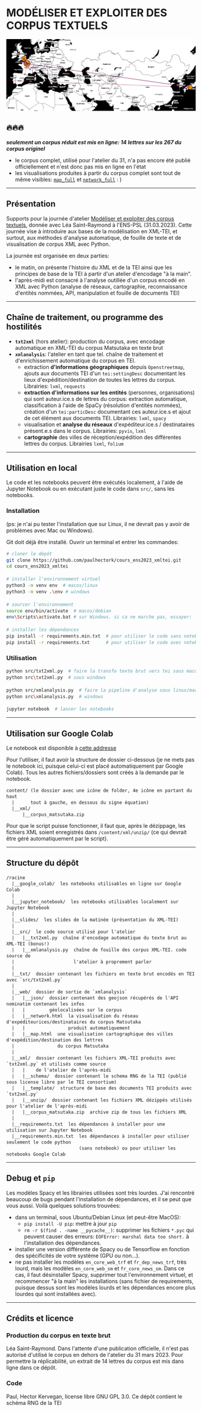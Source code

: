 # MODÉLISER ET EXPLOITER DES CORPUS TEXTUELS

![banner](./img/banner.png)

## 🔥🔥🔥 

***seulement un corpus réduit est mis en ligne: 14 lettres sur les 267 du corpus originel***
- le corpus complet, utilisé pour l'atelier du 31, n'a pas encore été publié officiellement et n'est
  donc pas mis en ligne en l'état
- les visualisations produites à partir du corpus complet sont tout de même visibles: 
  [`map_full`](./web/map_full.html) et [`network_full`](./web/network_full.html) : )

---

## Présentation

Supports pour la journée d'atelier [Modéliser et exploiter des corpus textuels](https://odhn.ens.psl.eu/evenements/atelier-modeliser-et-exploiter-des-corpus-textuels), donnée avec Léa Saint-Raymond à l'ENS-PSL (31.03.2023). Cette journée 
vise à introduire aux bases de la modélisation en XML-TEI, et surtout, aux méthodes d'analyse automatique,
de fouille de texte et de visualisation de corpus XML avec Python. 

La journée est organisée en deux parties:
- le matin, on présente l'histoire du XML et de la TEI ainsi que les principes de base de la TEI
  à partir d'un atelier d'encodage "à la main".
- l'après-midi est consacré à l'analyse outillée d'un corpus encodé en XML avec Python (analyse de 
  réseaux, cartographie, reconnaissance d'entités nommées, API, manipulation et fouille de documents
  TEI)

---

## Chaîne de traitement, ou programme des hostilités

- **`txt2xml`** (hors atelier): production du corpus, avec encodage automatique en XML-TEI du corpus
  Matsutaka en texte brut
- **`xmlanalysis`**: l'atelier en tant que tel. chaîne de traitement et d'enrichissement automatique
  du corpus en TEI.
  - extraction **d'informations géographiques** depuis `Openstreetmap`, ajouts aux documents TEI d'un 
    `tei:settingDesc` documentant les lieux d'expédition/destination de toutes les lettres du corpus.
    Librairies: `lxml`, `requests`
  - **extraction d'informations sur les entités** (personnes, organisations) qui sont auteur.ice.s de lettres
    du corpus: extraction automatique, classification à l'aide de SpaCy (résolution d'entités nommées),
    création d'un `tei:particDesc` documentant ces auteur.ice.s et ajout de cet élément aux documents TEI.
    Librairies: `lxml`, `spacy`
  - visualisation et **analyse du réseaux** d'expéditeur.ice.s / destinataires présent.e.s dans le corpus.
    Librairies: `pyvis`, `lxml`
  - **cartographie** des villes de réception/expédition des différentes lettres du corpus. Librairies 
    `lxml`, `folium`

---

## Utilisation en local

Le code et les notebooks peuvent être exécutés localement, à l'aide de Jupyter Notebook ou en exécutant
juste le code dans `src/`, sans les notebooks.

### Installation

(ps: je n'ai pu tester l'installation que sur Linux, il ne devrait pas y 
avoir de problèmes avec Mac ou Windows).

Git doit déjà être installé. Ouvrir un terminal et entrer les commandes:

```bash
# cloner le dépôt
git clone https://github.com/paulhectork/cours_ens2023_xmltei.git
cd cours_ens2023_xmltei

# installer l'environnement virtuel
python3 -m venv env  # macos/linux
python3 -m venv .\env # windows

# sourcer l'environnement
source env/bin/activate  # macos/debian
env\Scripts\activate.bat # sur Windows. si ca ne marche pas, essayer: `env\Scripts\Activate.ps1` 

# installer les dépendances
pip install -r requirements.min.txt  # pour utiliser le code sans notebook
pip install -r requirements.txt      # pour utiliser le code avec notebook
```

### Utilisation

```bash
python src/txt2xml.py  # faire la transfo texte brut vers tei sous macos/linux
python src\txt2xml.py  # sous windows

python src/xmlanalysis.py  # faire la pipeline d'analyse sous linux/macos
python src\xmlanalysis.py  # windows

jupyter notebook  # lancer les notebooks
```

---

## Utilisation sur Google Colab

Le notebook est disponible à [cette addresse](https://colab.research.google.com/drive/1x9fPUqPRTXmHtTcYaHgBN3Qzo3VRDN7L?usp=sharing)

Pour l'utiliser, il faut avoir la structure de dossier ci-dessous (je ne mets pas le notebook ici, 
puisque celui-ci est placé automatiquement par Google Colab). Tous les autres fichiers/dossiers sont 
créés à la demande par le notebook.

```
content/ (le dossier avec une icône de folder, 4e icône en partant du haut 
  |      tout à gauche, en dessous du signe équation)
  |__xml/
      |__corpus_matsutaka.zip
```

Pour que le script puisse fonctionner, il faut que, après le dézippage, les
fichiers XML soient enregistrés dans `/content/xml/unzip/` (ce qui devrait être 
géré automatiquement par le script).

---

## Structure du dépôt

```
/racine
  |__google_colab/  les notebooks utilisables en ligne sur Google Colab
  |
  |__jupyter_notebook/  les notebooks utilisables localement sur Jupyter Notebook
  |
  |__slides/  les slides de la matinée (présentation du XML-TEI)
  |
  |__src/  le code source utilisé pour l'atelier
  |   |__txt2xml.py  chaîne d'encodage automatique du texte brut au XML-TEI (bonus!)
  |   |__xmlanalysis.py  chaîne de fouille des corpus XML-TEI. code source de
  |                      l'atelier à proprement parler
  |
  |__txt/  dossier contenant les fichiers en texte brut encodés en TEI avec `src/txt2xml.py`
  |  
  |__web/  dossier de sortie de `xmlanalysis`
  |   |__json/  dossier contenant des geojson récupérés de l'API nominatim contenant les infos
  |   |         géolocalisées sur le corpus
  |   |__network.html  la visualisation du réseau d'expéditeurices/destinataires du corpus Matsutaka
  |   |                produit automatiquement
  |   |__map.html  une visualisation cartographique des villes d'expédition/destination des lettres
  |                du corpus Matsutaka
  |
  |__xml/  dossier contenant les fichiers XML-TEI produits avec `txt2xml.py` et utilisés comme source
  |   |    de l'atelier de l'après-midi
  |   |__schema/  dossier contenant le schema RNG de la TEI (publié sous license libre par le TEI consortium)
  |   |__template/  structure de base des documents TEI produits avec `txt2xml.py`
  |   |__unzip/  dossier contenant les fichiers XML dézippés utilisés pour l'atelier de l'après-midi
  |   |__corpus_matsutaka.zip  archive zip de tous les fichiers XML
  |
  |__requirements.txt  les dépendances à installer pour une utilisation sur Jupyter Notebook
  |__requirements.min.txt  les dépendances à installer pour utiliser seulement le code python
                           (sans notebook) ou pour utiliser les notebooks Google Colab
```

--- 

## Debug et `pip`

Les modèles Spacy et les librairies utilisées sont très lourdes. J'ai rencontré
beaucoup de bugs pendant l'installation de dépendances, et il se peut que vous
aussi. Voilà quelques solutions trouvées:

- dans un terminal, sous Ubuntu/Debian Linux (et peut-être MacOS):
  - `pip install -U pip`: mettre à jour `pip`
  - `rm -r $(find . -name __pycache__)`: supprimer les fichiers `*.pyc` qui peuvent 
    causer des erreurs: `EOFError: marshal data too short.` à l'installation des
    dépendances.
- installer une version différente de Spacy ou de Tensorflow en fonction des spécificités
  de votre système (GPU ou non...). 
- ne pas installer les modèles `en_core_web_trf` et `fr_dep_news_trf`, très lourd,
  mais les modèles `en_core_web_sm` et `fr_core_news_sm`. Dans ce cas, il faut désinstaller
  Spacy, supprimer tout l'environnement virtuel, et recommencer "à la main" les installations
  (sans fichier de requirements, puisque dessus sont les modèles lourds et les dépendances 
  encore plus lourdes qui sont installées avec).

---

## Crédits et licence

### Production du corpus en texte brut 

Léa Saint-Raymond. Dans l'attente d'une publication officielle, il n'est 
pas autorisé d'utilisé le corpus en dehors de l'atelier du 31 mars 2023.
Pour permettre la réplicabilité, un extrait de 14 lettres du corpus est
mis dans ligne dans ce dépôt.

### Code

Paul, Hector Kervegan, license libre GNU GPL 3.0. Ce dépôt contient le schéma RNG
de la TEI
